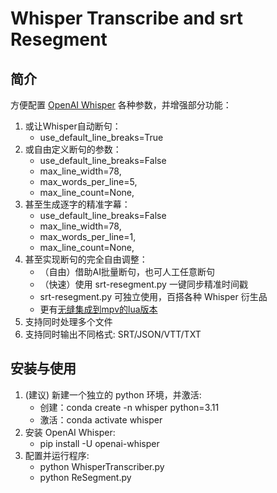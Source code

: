 # Whisper Transcribe and srt Resegment

## 简介

方便配置 [OpenAI Whisper](https://github.com/openai/whisper) 各种参数，并增强部分功能：

1. 或让Whisper自动断句：
   * use_default_line_breaks=True
2. 或自由定义断句的参数：
   * use_default_line_breaks=False
   * max_line_width=78,
   * max_words_per_line=5,
   * max_line_count=None,
3. 甚至生成逐字的精准字幕：
   * use_default_line_breaks=False
   * max_line_width=78,
   * max_words_per_line=1,
   * max_line_count=None,
4. 甚至实现断句的完全自由调整：
   * （自由）借助AI批量断句，也可人工任意断句
   * （快速）使用 srt-resegment.py 一键同步精准时间戳
   * srt-resegment.py 可独立使用，百搭各种 Whisper 衍生品
   * 更有[无缝集成到mpv的lua版本](https://github.com/VimWei/mpv-config)
5. 支持同时处理多个文件
6. 支持同时输出不同格式: SRT/JSON/VTT/TXT

## 安装与使用

1. (建议) 新建一个独立的 python 环境，并激活:
    * 创建：conda create -n whisper python=3.11
    * 激活：conda activate whisper
2. 安装 OpenAI Whisper:
    * pip install -U openai-whisper
3. 配置并运行程序:
    * python WhisperTranscriber.py
    * python ReSegment.py
